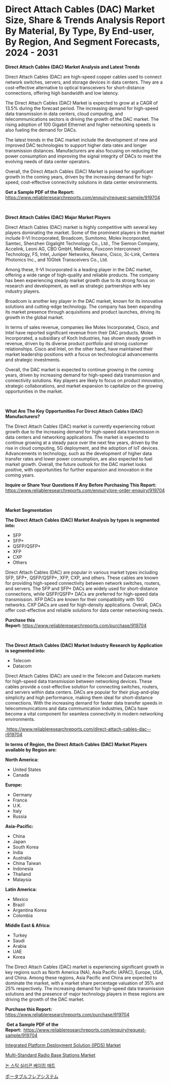 <p><h1>Direct Attach Cables (DAC) Market Size, Share & Trends Analysis Report By Material, By Type, By End-user, By Region, And Segment Forecasts, 2024 - 2031</h1></p><p><strong>Direct Attach Cables (DAC) Market Analysis and Latest Trends</strong></p>
<p><p>Direct Attach Cables (DAC) are high-speed copper cables used to connect network switches, servers, and storage devices in data centers. They are a cost-effective alternative to optical transceivers for short-distance connections, offering high bandwidth and low latency.</p><p>The Direct Attach Cables (DAC) Market is expected to grow at a CAGR of 13.5% during the forecast period. The increasing demand for high-speed data transmission in data centers, cloud computing, and telecommunications sectors is driving the growth of the DAC market. The rising adoption of 100 Gigabit Ethernet and higher networking speeds is also fueling the demand for DACs.</p><p>The latest trends in the DAC market include the development of new and improved DAC technologies to support higher data rates and longer transmission distances. Manufacturers are also focusing on reducing the power consumption and improving the signal integrity of DACs to meet the evolving needs of data center operators.</p><p>Overall, the Direct Attach Cables (DAC) Market is poised for significant growth in the coming years, driven by the increasing demand for high-speed, cost-effective connectivity solutions in data center environments.</p></p>
<p><strong>Get a Sample PDF of the Report:&nbsp;</strong> <a href="https://www.reliableresearchreports.com/enquiry/request-sample/919704">https://www.reliableresearchreports.com/enquiry/request-sample/919704</a></p>
<p>&nbsp;</p>
<p><strong>Direct Attach Cables (DAC) Major Market Players</strong></p>
<p><p>Direct Attach Cables (DAC) market is highly competitive with several key players dominating the market. Some of the prominent players in the market include II-VI Incorporated, Broadcom, Sumitomo, Molex Incorporated, Samtec, Shenzhen Gigalight Technology Co., Ltd., The Siemon Company, Accelink, Leoni AG, CBO GmbH, Mellanox, Foxconn Interconnect Technology, FS, Intel, Juniper Networks, Nexans, Cisco, 3c-Link, Centera Photonics Inc., and 10Gtek Transceivers Co., Ltd.</p><p>Among these, II-VI Incorporated is a leading player in the DAC market, offering a wide range of high-quality and reliable products. The company has been experiencing steady market growth due to its strong focus on research and development, as well as strategic partnerships with key industry players.</p><p>Broadcom is another key player in the DAC market, known for its innovative solutions and cutting-edge technology. The company has been expanding its market presence through acquisitions and product launches, driving its growth in the global market.</p><p>In terms of sales revenue, companies like Molex Incorporated, Cisco, and Intel have reported significant revenue from their DAC products. Molex Incorporated, a subsidiary of Koch Industries, has shown steady growth in revenue, driven by its diverse product portfolio and strong customer relationships. Cisco and Intel, on the other hand, have maintained their market leadership positions with a focus on technological advancements and strategic investments.</p><p>Overall, the DAC market is expected to continue growing in the coming years, driven by increasing demand for high-speed data transmission and connectivity solutions. Key players are likely to focus on product innovation, strategic collaborations, and market expansion to capitalize on the growing opportunities in the market.</p></p>
<p>&nbsp;</p>
<p><strong>What Are The Key Opportunities For Direct Attach Cables (DAC) Manufacturers?</strong></p>
<p><p>The Direct Attach Cables (DAC) market is currently experiencing robust growth due to the increasing demand for high-speed data transmission in data centers and networking applications. The market is expected to continue growing at a steady pace over the next few years, driven by the rise in cloud computing, 5G deployment, and the adoption of IoT devices. Advancements in technology, such as the development of higher data transfer rates and lower power consumption, are also expected to fuel market growth. Overall, the future outlook for the DAC market looks positive, with opportunities for further expansion and innovation in the coming years.</p></p>
<p><strong>Inquire or Share Your Questions If Any Before Purchasing This Report:</strong> <a href="https://www.reliableresearchreports.com/enquiry/pre-order-enquiry/919704">https://www.reliableresearchreports.com/enquiry/pre-order-enquiry/919704</a></p>
<p>&nbsp;</p>
<p><strong>Market Segmentation</strong></p>
<p><strong>The Direct Attach Cables (DAC) Market Analysis by types is segmented into:</strong></p>
<p><ul><li>SFP</li><li>SFP+</li><li>QSFP/QSFP+</li><li>XFP</li><li>CXP</li><li>Others</li></ul></p>
<p><p>Direct Attach Cables (DAC) are popular in various market types including SFP, SFP+, QSFP/QSFP+, XFP, CXP, and others. These cables are known for providing high-speed connectivity between network switches, routers, and servers. The SFP and SFP+ DACs are widely used for short-distance connections, while QSFP/QSFP+ DACs are preferred for high-speed data transmission. XFP DACs are known for their compatibility with 10G networks. CXP DACs are used for high-density applications. Overall, DACs offer cost-effective and reliable solutions for data center networking needs.</p></p>
<p><strong>Purchase this Report:&nbsp;</strong><a href="https://www.reliableresearchreports.com/purchase/919704">https://www.reliableresearchreports.com/purchase/919704</a></p>
<p>&nbsp;</p>
<p><strong>The Direct Attach Cables (DAC) Market Industry Research by Application is segmented into:</strong></p>
<p><ul><li>Telecom</li><li>Datacom</li></ul></p>
<p><p>Direct Attach Cables (DAC) are used in the Telecom and Datacom markets for high-speed data transmission between networking devices. These cables provide a cost-effective solution for connecting switches, routers, and servers within data centers. DACs are popular for their plug-and-play simplicity and high performance, making them ideal for short-distance connections. With the increasing demand for faster data transfer speeds in telecommunications and data communication industries, DACs have become a vital component for seamless connectivity in modern networking environments.</p></p>
<p><a href="https://www.reliableresearchreports.com/direct-attach-cables-dac--r919704">&nbsp;https://www.reliableresearchreports.com/direct-attach-cables-dac--r919704</a></p>
<p><strong>In terms of Region, the Direct Attach Cables (DAC) Market Players available by Region are:</strong></p>
<p>
    <p> <strong> North America: </strong>
        <ul>
            <li>United States</li>
            <li>Canada</li>
        </ul>
        </p> 
    <p> <strong> Europe: </strong>
        <ul>
            <li>Germany</li>
            <li>France</li>
            <li>U.K.</li>
            <li>Italy</li>
            <li>Russia</li>
        </ul>
        </p> 
    <p> <strong> Asia-Pacific: </strong>
        <ul>
            <li>China</li>
            <li>Japan</li>
            <li>South Korea</li>
            <li>India</li>
            <li>Australia</li>
            <li>China Taiwan</li>
            <li>Indonesia</li>
            <li>Thailand</li>
            <li>Malaysia</li>
        </ul>
        </p> 
    <p> <strong> Latin America: </strong>
        <ul>
            <li>Mexico</li>
            <li>Brazil</li>
            <li>Argentina Korea</li>
            <li>Colombia</li>
        </ul>
        </p> 
    <p> <strong> Middle East & Africa: </strong>
        <ul>
            <li>Turkey</li>
            <li>Saudi</li>
            <li>Arabia</li>
            <li>UAE</li>
            <li>Korea</li>
        </ul>
    </p>
    </p>
<p><p>The Direct Attach Cables (DAC) market is experiencing significant growth in key regions such as North America (NA), Asia Pacific (APAC), Europe, USA, and China. Among these regions, Asia Pacific and China are expected to dominate the market, with a market share percentage valuation of 35% and 25% respectively. The increasing demand for high-speed data transmission solutions and the presence of major technology players in these regions are driving the growth of the DAC market.</p></p>
<p><strong>Purchase this Report: </strong><a href="https://www.reliableresearchreports.com/purchase/919704">https://www.reliableresearchreports.com/purchase/919704</a></p>
<p>&nbsp;<strong>Get a Sample PDF of the Report:&nbsp;&nbsp;</strong><a href="https://www.reliableresearchreports.com/enquiry/request-sample/919704">https://www.reliableresearchreports.com/enquiry/request-sample/919704</a></p>
<p><strong></strong></p>
<p><p><a href="https://github.com/timeliteaut/Market-Research-Report-List-2/blob/main/integrated-platform-deployment-solution-ipds-market.md">Integrated Platform Deployment Solution (IPDS) Market</a></p><p><a href="https://github.com/bobicer/Market-Research-Report-List-2/blob/main/multi-standard-radio-base-stations-market.md">Multi-Standard Radio Base Stations Market</a></p><p><a href="https://github.com/JonHarrtis67676y/Market-Research-Report-List-1/blob/main/704761818712.md">논 스틱 실리콘 베이킹 매트</a></p><p><a href="https://github.com/MosesSpinka1914/Market-Research-Report-List-1/blob/main/379090520383.md">ポータブルフレアシステム</a></p></p>